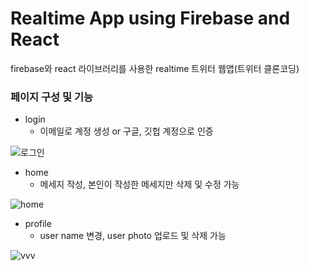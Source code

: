 # Realtime App using Firebase and React

firebase와 react 라이브러리를 사용한 realtime 트위터 웹앱(트위터 클론코딩) 

### 페이지 구성 및 기능

- login
  - 이메일로 계정 생성 or 구글, 깃헙 계정으로 인증
  
  
  
![로그인](https://user-images.githubusercontent.com/59640337/117092702-ffe91900-ad99-11eb-9c5b-2084a32718bc.png)
  
- home
  - 메세지 작성, 본인이 작성한 메세지만 삭제 및 수정 가능
  
  
  
![home](https://user-images.githubusercontent.com/59640337/117092719-06779080-ad9a-11eb-91e0-b00fde5c9e37.png)
  
- profile
  - user name 변경, user photo 업로드 및 삭제 가능
  
  
  
![vvv](https://user-images.githubusercontent.com/59640337/117092753-1b542400-ad9a-11eb-9d1e-98cc018b813e.png)
